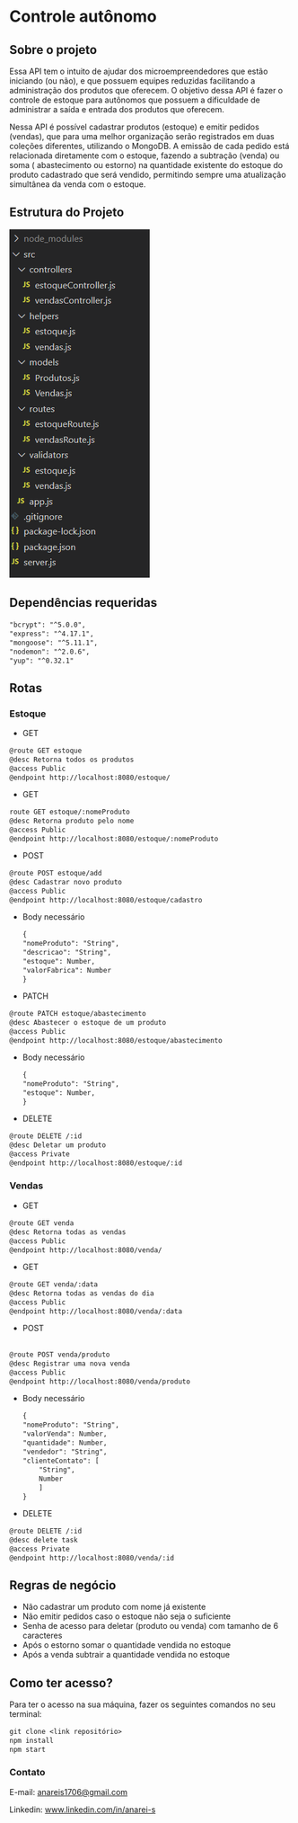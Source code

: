 # Controle autônomo

## Sobre o projeto
Essa API tem o intuito de ajudar dos microempreendedores que estão iniciando (ou não), e que possuem equipes reduzidas facilitando a administração dos produtos que oferecem. O objetivo dessa API é fazer o controle de estoque para autônomos que possuem a dificuldade de administrar a saída e entrada dos produtos que oferecem. 

Nessa API é possível cadastrar produtos (estoque) e emitir pedidos (vendas), que para uma melhor organização serão registrados em duas coleções diferentes, utilizando o MongoDB. A emissão de cada pedido está relacionada diretamente com o estoque, fazendo a subtração (venda) ou soma ( abastecimento ou estorno) na quantidade existente do estoque do produto cadastrado que será vendido, permitindo sempre uma atualização simultânea da venda com o estoque.

## Estrutura do Projeto

![Estrutura do projeto](estrutura_projeto.png)

## Dependências requeridas

    "bcrypt": "^5.0.0",
    "express": "^4.17.1",
    "mongoose": "^5.11.1",
    "nodemon": "^2.0.6",
    "yup": "^0.32.1"

## Rotas

### Estoque

- GET

```
@route GET estoque
@desc Retorna todos os produtos
@access Public 
@endpoint http://localhost:8080/estoque/
```

- GET

```
route GET estoque/:nomeProduto
@desc Retorna produto pelo nome
@access Public 
@endpoint http://localhost:8080/estoque/:nomeProduto
```

- POST

```
@route POST estoque/add
@desc Cadastrar novo produto
@access Public 
@endpoint http://localhost:8080/estoque/cadastro
```
    
 - Body necessário

    ```
    {
    "nomeProduto": "String",
    "descricao": "String",
    "estoque": Number,
    "valorFabrica": Number
    }
    ```

- PATCH


```
@route PATCH estoque/abastecimento
@desc Abastecer o estoque de um produto
@access Public 
@endpoint http://localhost:8080/estoque/abastecimento
```

 - Body necessário

    ```
    {
    "nomeProduto": "String",
    "estoque": Number,
    }
    ```

- DELETE

```
@route DELETE /:id
@desc Deletar um produto
@access Private 
@endpoint http://localhost:8080/estoque/:id
```

### Vendas



- GET

```
@route GET venda
@desc Retorna todas as vendas
@access Public 
@endpoint http://localhost:8080/venda/
```

- GET

```
@route GET venda/:data
@desc Retorna todas as vendas do dia 
@access Public 
@endpoint http://localhost:8080/venda/:data 
```

- POST

```

@route POST venda/produto
@desc Registrar uma nova venda
@access Public 
@endpoint http://localhost:8080/venda/produto

```

- Body necessário

    ```
    {
    "nomeProduto": "String",
    "valorVenda": Number,
    "quantidade": Number,
    "vendedor": "String",
    "clienteContato": [
        "String",
        Number
        ]
    }
    ```


- DELETE

```
@route DELETE /:id
@desc delete task
@access Private 
@endpoint http://localhost:8080/venda/:id
```

## Regras de negócio 

- Não cadastrar um produto com nome já existente 
- Não emitir pedidos caso o estoque não seja o suficiente
- Senha de acesso para deletar (produto ou venda) com tamanho de 6 caracteres
- Após o estorno somar o quantidade vendida no estoque
- Após a venda subtrair a quantidade vendida no estoque


## Como ter acesso?

Para ter o acesso na sua máquina, fazer os seguintes comandos no seu terminal:

```
git clone <link repositório>
npm install
npm start
```

### Contato

E-mail: anareis1706@gmail.com

Linkedin:  www.linkedin.com/in/anarei-s
